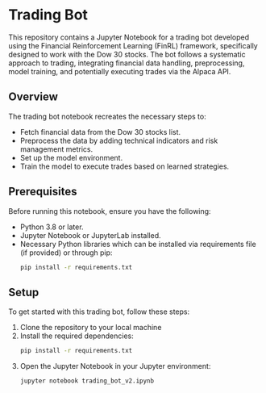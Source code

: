 
# Trading Bot

This repository contains a Jupyter Notebook for a trading bot developed using the Financial Reinforcement Learning (FinRL) framework, specifically designed to work with the Dow 30 stocks. The bot follows a systematic approach to trading, integrating financial data handling, preprocessing, model training, and potentially executing trades via the Alpaca API.

## Overview

The trading bot notebook recreates the necessary steps to:
- Fetch financial data from the Dow 30 stocks list.
- Preprocess the data by adding technical indicators and risk management metrics.
- Set up the model environment.
- Train the model to execute trades based on learned strategies.

## Prerequisites

Before running this notebook, ensure you have the following:
- Python 3.8 or later.
- Jupyter Notebook or JupyterLab installed.
- Necessary Python libraries which can be installed via requirements file (if provided) or through pip:
  ```bash
  pip install -r requirements.txt
  ```

## Setup

To get started with this trading bot, follow these steps:
1. Clone the repository to your local machine
2. Install the required dependencies:
   ```bash
   pip install -r requirements.txt
   ```
3. Open the Jupyter Notebook in your Jupyter environment:
   ```bash
   jupyter notebook trading_bot_v2.ipynb
   ```
